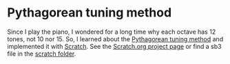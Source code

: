 # Pythagorean tuning method

Since I play the piano, I wondered for a long time why each octave has 12 tones, not 10 nor 15. So, I learned about the [Pythagorean tuning method](https://en.wikipedia.org/wiki/Pythagorean_tuning) and implemented it with [Scratch](https://scratch.mit.edu/). See the [Scratch.org project page](https://scratch.mit.edu/projects/243436547) or find a sb3 file in the [scratch folder](scratch/).




